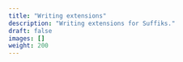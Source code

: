 ```yaml
---
title: "Writing extensions"
description: "Writing extensions for Suffiks."
draft: false
images: []
weight: 200
---
```

